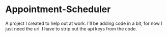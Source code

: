 # Appointment-Scheduler
A project I created to help out at work.
I'll be adding code in a bit, for now I just need the url. I have to strip out the api keys from the code. 

